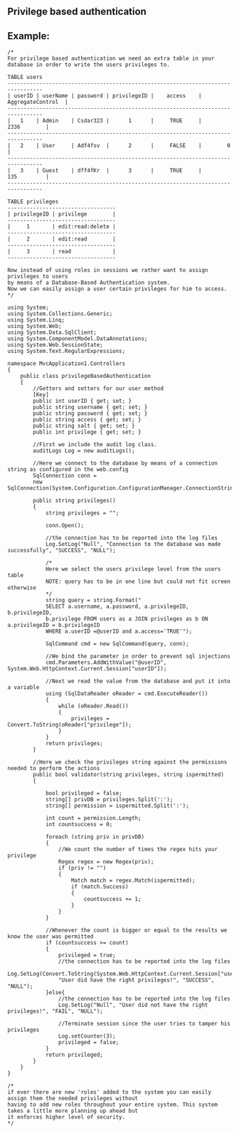  Privilege based authentication
-------

## Example:


   	/*
    For privilege based authentication we need an extra table in your database in order to write the users privileges to.

    TABLE users
    ---------------------------------------------------------------------------------    
    | userID | userName | password | privilegeID |    access	| AggregateControl	|
    ---------------------------------------------------------------------------------   
    |   1	 | Admin	| Csdar323 |	  1		 | 	   TRUE		|		2336		|
    ---------------------------------------------------------------------------------   	
    |	2	 | User		| Adf4fsv  |	  2		 |	   FALSE	|		 0			|
    ---------------------------------------------------------------------------------   
    |	3	 | Guest	| dff4fKr  |	  3		 |	   TRUE		|		135			|
    ---------------------------------------------------------------------------------   

    TABLE privileges
    ----------------------------------   
    | privilegeID | privilege 		 | 
    ----------------------------------
    |     1	 	  | edit:read:delete |
    ----------------------------------
    |	  2	 	  | edit:read		 |
    ----------------------------------
    |	  3	 	  | read			 |
    ----------------------------------

    Now instead of using roles in sessions we rather want to assign privileges to users 
    by means of a Database-Based Authentication system. 
    Now we can easily assign a user certain privileges for him to access.
    */
    
	using System;
	using System.Collections.Generic;
	using System.Linq;
	using System.Web;
	using System.Data.SqlClient;
	using System.ComponentModel.DataAnnotations;
	using System.Web.SessionState;
	using System.Text.RegularExpressions;

	namespace MvcApplication1.Controllers
	{
		public class privilegeBasedAuthentication
		{
			//Getters and setters for our user method
			[Key]
			public int userID { get; set; }
			public string username { get; set; }
			public string password { get; set; }
			public string access { get; set; }
			public string salt { get; set; }
			public int privilege { get; set; }

			//First we include the audit log class.
			auditLogs Log = new auditLogs();

			//Here we connect to the database by means of a connection string as configured in the web.config
			SqlConnection conn = 
			new SqlConnection(System.Configuration.ConfigurationManager.ConnectionStrings["users"].ConnectionString);

			public string privileges()
			{
				string privileges = "";

				conn.Open();

				//the connection has to be reported into the log files
				Log.SetLog("Null", "Connection to the database was made successfully", "SUCCESS", "NULL");

				/*
				Here we select the users privilege level from the users table
				NOTE: query has to be in one line but could not fit screen otherwise
				*/
				string query = string.Format("
				SELECT a.username, a.password, a.privilegeID, b.privilegeID, 
				b.privilege FROM users as a JOIN privileges as b ON a.privilegeID = b.privilegeID 
				WHERE a.userID =@userID and a.access='TRUE'");
				
				SqlCommand cmd = new SqlCommand(query, conn);

				//We bind the parameter in order to prevent sql injections
				cmd.Parameters.AddWithValue("@userID", System.Web.HttpContext.Current.Session["userID"]);

				//Next we read the value from the database and put it into a variable
				using (SqlDataReader oReader = cmd.ExecuteReader())
				{
					while (oReader.Read())
					{
						privileges = Convert.ToString(oReader["privilege"]);
					}
				}
				return privileges;
			}

			//Here we check the privileges string against the permissions needed to perform the actions
			public bool validator(string privileges, string ispermitted)
			{

				bool privileged = false;
				string[] privDB = privileges.Split(':');
				string[] permission = ispermitted.Split(':');

				int count = permission.Length;
				int countsuccess = 0;

				foreach (string priv in privDB)
				{
					//We count the number of times the regex hits your privilege
					Regex regex = new Regex(priv);
					if (priv != "")
					{
						Match match = regex.Match(ispermitted);
						if (match.Success)
						{
							countsuccess += 1;
						}
					}
				}

				//Whenever the count is bigger or equal to the results we know the user was permitted
				if (countsuccess >= count)
				{
					privileged = true;
					//the connection has to be reported into the log files
					Log.SetLog(Convert.ToString(System.Web.HttpContext.Current.Session["userID"]), 
					"User did have the right privileges!", "SUCCESS", "NULL");
				}else{
					//the connection has to be reported into the log files
					Log.SetLog("Null", "User did not have the right privileges!", "FAIL", "NULL");

					//Terminate session since the user tries to tamper his privileges
					Log.setCounter(3);
					privileged = false;
				}
				return privileged;
			}
		}
	}

	/*
    if ever there are new 'roles' added to the system you can easily assign them the needed privileges without 
    having to add new roles throughout your entire system. This system takes a little more planning up ahead but 
    it enforces higher level of security.
    */
    
    
